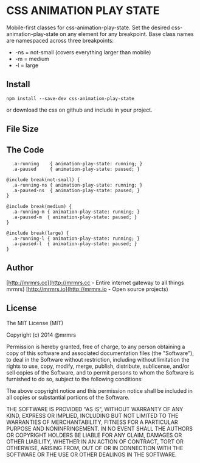 # CSS ANIMATION PLAY STATE

  Mobile-first classes for css-animation-play-state.
  Set the desired css-animation-play-state on any element for any breakpoint.
  Base class names are namespaced across three breakpoints:

*  -ns = not-small (covers everything larger than mobile)
*  -m  = medium
*  -l  = large

## Install
```
npm install --save-dev css-animation-play-state
```
or download the css on github and include in your project.

## File Size


## The Code
```
  .a-running    { animation-play-state: running; }
  .a-paused     { animation-play-state: paused; }

@include break(not-small) {
  .a-running-ns { animation-play-state: running; }
  .a-paused-ns  { animation-play-state: paused; }
}

@include break(medium) {
  .a-running-m { animation-play-state: running; }
  .a-paused-m  { animation-play-state: paused; }
}

@include break(large) {
  .a-running-l { animation-play-state: running; }
  .a-paused-l  { animation-play-state: paused; }
}

```

## Author

[http://mrmrs.cc](http://mrmrs.cc - Entire internet gateway to all things mrmrs)
[http://mrmrs.io](http://mrmrs.io - Open source projects)

## License

The MIT License (MIT)

Copyright (c) 2014 @mrmrs

Permission is hereby granted, free of charge, to any person obtaining a copy
of this software and associated documentation files (the "Software"), to deal
in the Software without restriction, including without limitation the rights
to use, copy, modify, merge, publish, distribute, sublicense, and/or sell
copies of the Software, and to permit persons to whom the Software is
furnished to do so, subject to the following conditions:

The above copyright notice and this permission notice shall be included in
all copies or substantial portions of the Software.

THE SOFTWARE IS PROVIDED "AS IS", WITHOUT WARRANTY OF ANY KIND, EXPRESS OR
IMPLIED, INCLUDING BUT NOT LIMITED TO THE WARRANTIES OF MERCHANTABILITY,
FITNESS FOR A PARTICULAR PURPOSE AND NONINFRINGEMENT. IN NO EVENT SHALL THE
AUTHORS OR COPYRIGHT HOLDERS BE LIABLE FOR ANY CLAIM, DAMAGES OR OTHER
LIABILITY, WHETHER IN AN ACTION OF CONTRACT, TORT OR OTHERWISE, ARISING FROM,
OUT OF OR IN CONNECTION WITH THE SOFTWARE OR THE USE OR OTHER DEALINGS IN
THE SOFTWARE.

